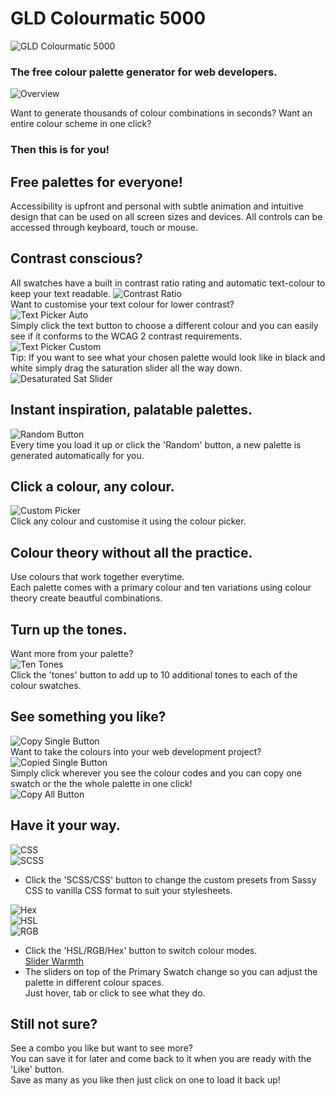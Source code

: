 # GLD Colourmatic 5000
![GLD Colourmatic 5000](./media/img/screenshots/title-bar.jpg)
### The free colour palette generator for web developers.
![Overview](./media/img/screenshots/Overview.jpg)  
  

Want to generate thousands of colour combinations in seconds?
Want an entire colour scheme in one click?

### Then this is for you!  

## Free palettes for everyone!
Accessibility is upfront and personal with subtle animation and intuitive design that can be used on all screen sizes and devices.
All controls can be accessed through keyboard, touch or mouse.  

## Contrast conscious?   
All swatches have a built in contrast ratio rating and automatic text-colour to keep your text readable.
![Contrast Ratio](./media/img/screenshots/Contrast%20Ratio.jpg)    
Want to customise your text colour for lower contrast?   
![Text Picker Auto](./media/img/screenshots/Text%20Picker%20Auto.jpg)   
Simply click the text button to choose a different colour and you can easily see if it conforms to the WCAG 2 contrast requirements.   
![Text Picker Custom](./media/img/screenshots/Text%20Picker%20Custom.jpg)    
 Tip: If you want to see what your chosen palette would look like in black and white simply drag the saturation slider all the way down.   
 ![Desaturated Sat Slider](./media/img/screenshots/Desaturated%20Sat%20Slider.jpg) 
## Instant inspiration, palatable palettes.  
![Random Button](./media/img/screenshots/Random%20Button.jpg)  
Every time you load it up or click the 'Random' button, a new palette is generated automatically for you.   

## Click a colour, any colour.  
![Custom Picker](./media/img/screenshots/Custom%20Picker.jpg)  
Click any colour and customise it using the colour picker.  

## Colour theory without all the practice.  
Use colours that work together everytime.   
Each palette comes with a primary colour and ten variations using colour theory create beautful combinations.  

## Turn up the tones.  
Want more from your palette?   
![Ten Tones](./media/img/screenshots/Ten%20Tones.jpg)  
Click the 'tones' button to add up to 10 additional tones to each of the colour swatches.  

## See something you like?  
![Copy Single Button](./media/img/screenshots/Copy%20Single%20Swatch.jpg)    
Want to take the colours into your web development project?  
![Copied Single Button](./media/img/screenshots/Copied%20Single%20Swatch.jpg)   
Simply click wherever you see the colour codes and you can copy one swatch or the the whole palette in one click!  
![Copy All Button](./media/img/screenshots/Copied%20All.jpg)    

## Have it your way.  
![CSS](./media/img/screenshots/CSS%20Mode.jpg)  
![SCSS](./media/img/screenshots/SCSS%20Mode.jpg)  
* Click the 'SCSS/CSS' button to change the custom presets from Sassy CSS to vanilla CSS format to suit your stylesheets.  

![Hex](./media/img/screenshots/Hex.jpg)  
![HSL](./media/img/screenshots/HSL.jpg)  
![RGB](./media/img/screenshots/RGB.jpg)  
* Click the 'HSL/RGB/Hex' button to switch colour modes.   
[Slider Warmth](./media/img/screenshots/Slider%20Warmth.jpg)
* The sliders on top of the Primary Swatch change so you can adjust the palette in different colour spaces.  
Just hover, tab or click to see what they do.  

## Still not sure?  
See a combo you like but want to see more?   
You can save it for later and come back to it when you are ready with the 'Like' button.  
Save as many as you like then just click on one to load it back up!  
